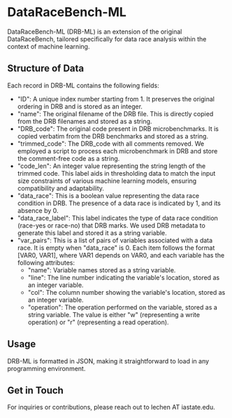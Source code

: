 # DataRaceBench-ML

DataRaceBench-ML (DRB-ML) is an extension of the original DataRaceBench, tailored specifically for data race analysis within the context of machine learning.

## Structure of Data
Each record in DRB-ML contains the following fields:
- "ID": A unique index number starting from 1. It preserves the original ordering in DRB and is stored as an integer.
- "name": The original filename of the DRB file. This is directly copied from the DRB filenames and stored as a string.
- "DRB\_code": The original code present in DRB microbenchmarks. It is copied verbatim from the DRB benchmarks and stored as a string.
- "trimmed\_code": The DRB\_code with all comments removed. We employed a script to process each microbenchmark in DRB and store the comment-free code as a string.
- "code\_len": An integer value representing the string length of the trimmed code. This label aids in thresholding data to match the input size constraints of various machine learning models, ensuring compatibility and adaptability.
- "data\_race": This is a boolean value representing the data race condition in DRB. The presence of a data race is indicated by 1, and its absence by 0.
- "data\_race\_label": This label indicates the type of data race condition (race-yes or race-no) that DRB marks. We used DRB metadata to generate this label and stored it as a string variable.
- "var\_pairs": This is a list of pairs of variables associated with a data race. It is empty when "data\_race" is 0. Each item follows the format [VAR0, VAR1], where VAR1 depends on VAR0, and each variable has the following attributes:
    - "name": Variable names stored as a string variable.
    - "line": The line number indicating the variable's location, stored as an integer variable.
    - "col": The column number showing the variable's location, stored as an integer variable.
    - "operation": The operation performed on the variable, stored as a string variable. The value is either "w" (representing a write operation) or "r" (representing a read operation).

## Usage
DRB-ML is formatted in JSON, making it straightforward to load in any programming environment.

## Get in Touch
For inquiries or contributions, please reach out to lechen AT iastate.edu.




